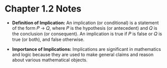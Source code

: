 # Chapter 1.2 Notes

- **Definition of Implication:** An implication (or conditional) is a statement of the form 𝑃 → 𝑄, where 𝑃 is the hypothesis (or antecedent) and 𝑄 is the conclusion (or consequent). An implication is true if 𝑃 is false or 𝑄 is true (or both), and false otherwise.

- **Importance of Implications:** Implications are significant in mathematics and logic because they are used to make general claims and reason about various mathematical objects.
